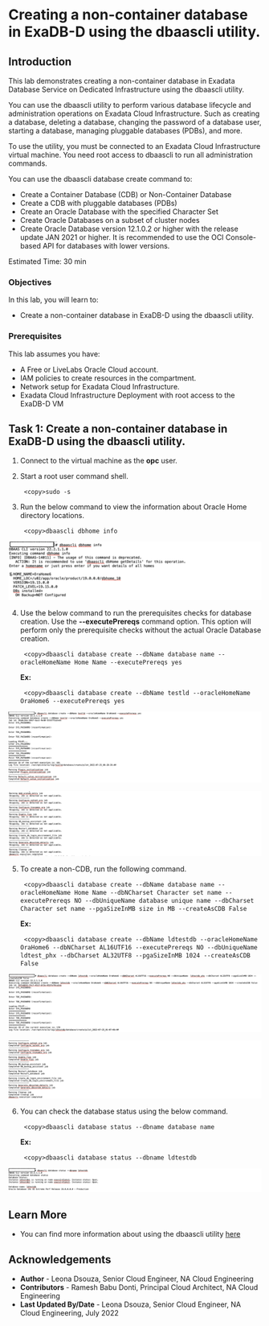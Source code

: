 # Creating a non-container database in ExaDB-D using the dbaascli utility.

## Introduction

This lab demonstrates creating a non-container database in Exadata Database Service on Dedicated Infrastructure using the dbaascli utility.

You can use the dbaascli utility to perform various database lifecycle and administration operations on Exadata Cloud Infrastructure. Such as creating a database, deleting a database, changing the password of a database user, starting a database, managing pluggable databases (PDBs), and more. 

To use the utility, you must be connected to an Exadata Cloud Infrastructure virtual machine. You need root access to dbaascli to run all administration commands. 

You can use the dbaascli database create command to:

  * Create a Container Database (CDB) or Non-Container Database
  * Create a CDB with pluggable databases (PDBs)
  * Create an Oracle Database with the specified Character Set
  * Create Oracle Databases on a subset of cluster nodes
  * Create Oracle Database version 12.1.0.2 or higher with the release update JAN 2021 or higher. It is recommended to use the OCI Console-based API for databases with lower versions.

Estimated Time:  30 min

### Objectives
In this lab, you will learn to:
* Create a non-container database in ExaDB-D using the dbaascli utility.


### Prerequisites

This lab assumes you have:
- A Free or LiveLabs Oracle Cloud account.
- IAM policies to create resources in the compartment.
- Network setup for Exadata Cloud Infrastructure.
- Exadata Cloud Infrastructure Deployment with root access to the ExaDB-D VM

##  Task 1: Create a non-container database in ExaDB-D using the dbaascli utility.

1. Connect to the virtual machine as the **opc** user. 

2. Start a root user command shell.

        <copy>sudo -s

3. Run the below command to view the information about Oracle Home directory locations. 

        <copy>dbaascli dbhome info

  ![ExaDB-D DB Home informantion](./images/db-home-info.png "ExaDB-D DB Home informantion")

4. Use the below command to run the prerequisites checks for database creation. Use the **--executePrereqs** command option. This option will perform only the prerequisite checks without the actual Oracle Database creation. 

        <copy>dbaascli database create --dbName database name --oracleHomeName Home Name --executePrereqs yes

    **Ex:**

        <copy>dbaascli database create --dbName testld --oracleHomeName OraHome6 --executePrereqs yes

  ![Pre-requisite check ExaDB-D DB creation](./images/create-db-pre-req1.png "Pre-requisite check ExaDB-D DB creation")

  ![Pre-requisite check ExaDB-D DB creation](./images/create-db-prereq2.png "Pre-requisite check ExaDB-D DB creation")


5. To create a non-CDB, run the following command.

        <copy>dbaascli database create --dbName database name --oracleHomeName Home Name --dbNCharset Character set name --executePrereqs NO --dbUniqueName database unique name --dbCharset Character set name --pgaSizeInMB size in MB --createAsCDB False

    **Ex:**
    
        <copy>dbaascli database create --dbName ldtestdb --oracleHomeName OraHome6 --dbNCharset AL16UTF16 --executePrereqs NO --dbUniqueName ldtest_phx --dbCharset AL32UTF8 --pgaSizeInMB 1024 --createAsCDB False

  ![Create non-CDB in ExaDB-D](./images/create-db-dbaascli1.png "Create non-CDB in ExaDB-D")

  ![Create non-CDB in ExaDB-D](./images/create-db-dbaascli2.png "Create non-CDB in ExaDB-D")

6. You can check the database status using the below command.

        <copy>dbaascli database status --dbname database name

    **Ex:**

        <copy>dbaascli database status --dbname ldtestdb

  ![Check DB status in ExaDB-D](./images/database-status.png "Check DB status in ExaDB-D")


## Learn More
- You can find more information about using the dbaascli utility [here](https://docs.oracle.com/en-us/iaas/exadatacloud/exacs/ecs-using-dbaascli.html)


## Acknowledgements
* **Author** - Leona Dsouza, Senior Cloud Engineer, NA Cloud Engineering
* **Contributors** -  Ramesh Babu Donti, Principal Cloud Architect, NA Cloud Engineering
* **Last Updated By/Date** - Leona Dsouza, Senior Cloud Engineer, NA Cloud Engineering, July 2022
